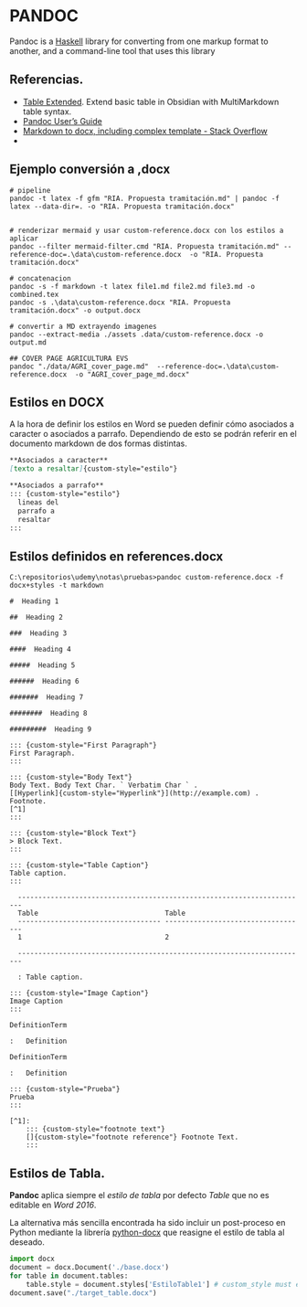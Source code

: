 # PANDOC
Pandoc is a [Haskell](https://www.haskell.org/) library for converting from one markup format to another, and a command-line tool that uses this library

## Referencias.

- [Table Extended](https://github.com/aidenlx/table-extended#table-extended). Extend basic table in Obsidian with MultiMarkdown table syntax.
- [Pandoc User’s Guide ](https://pandoc.org/MANUAL.html)
- [Markdown to docx, including complex template - Stack Overflow](https://stackoverflow.com/questions/14249811/markdown-to-docx-including-complex-template)
- 

## Ejemplo conversión a ,docx
```shell
# pipeline
pandoc -t latex -f gfm "RIA. Propuesta tramitación.md" | pandoc -f latex --data-dir=. -o "RIA. Propuesta tramitación.docx"


# renderizar mermaid y usar custom-reference.docx con los estilos a aplicar
pandoc --filter mermaid-filter.cmd "RIA. Propuesta tramitación.md" --reference-doc=.\data\custom-reference.docx  -o "RIA. Propuesta tramitación.docx"

# concatenacion
pandoc -s -f markdown -t latex file1.md file2.md file3.md -o combined.tex
pandoc -s .\data\custom-reference.docx "RIA. Propuesta tramitación.docx" -o output.docx

# convertir a MD extrayendo imagenes
pandoc --extract-media ./assets .data/custom-reference.docx -o output.md 

## COVER PAGE AGRICULTURA EVS
pandoc "./data/AGRI_cover_page.md"  --reference-doc=.\data\custom-reference.docx  -o "AGRI_cover_page_md.docx"

```


## Estilos en DOCX
A la hora de definir los estilos en Word se pueden definir cómo asociados a caracter o asociados a parrafo.
Dependiendo de esto se podrán referir en el documento markdown de dos formas distintas.
```markdown
**Asociados a caracter**
[texto a resaltar]{custom-style="estilo"}

**Asociados a parrafo**
::: {custom-style="estilo"}
  lineas del
  parrafo a 
  resaltar
:::

```

## Estilos definidos en references.docx
```
C:\repositorios\udemy\notas\pruebas>pandoc custom-reference.docx -f docx+styles -t markdown

#  Heading 1

##  Heading 2

###  Heading 3

####  Heading 4

#####  Heading 5

######  Heading 6

#######  Heading 7

########  Heading 8

#########  Heading 9

::: {custom-style="First Paragraph"}
First Paragraph.
:::

::: {custom-style="Body Text"}
Body Text. Body Text Char. ` Verbatim Char ` .
[[Hyperlink]{custom-style="Hyperlink"}](http://example.com) . Footnote.
[^1]
:::

::: {custom-style="Block Text"}
> Block Text.
:::

::: {custom-style="Table Caption"}
Table caption.
:::

  -----------------------------------------------------------------------
  Table                               Table
  ----------------------------------- -----------------------------------
  1                                   2

  -----------------------------------------------------------------------

  : Table caption.

::: {custom-style="Image Caption"}
Image Caption
:::

DefinitionTerm

:   Definition

DefinitionTerm

:   Definition

::: {custom-style="Prueba"}
Prueba
:::

[^1]:
    ::: {custom-style="footnote text"}
    []{custom-style="footnote reference"} Footnote Text.
    :::
``` 

## Estilos de Tabla.
**Pandoc** aplica siempre el *estilo de tabla* por defecto *Table* que no es editable en *Word 2016*.

La alternativa más sencilla encontrada ha sido incluir un post-proceso en Python mediante la librería [python-docx](https://python-docx.readthedocs.io/en/latest/) que reasigne el estilo de tabla al deseado.

```python
import docx
document = docx.Document('./base.docx')
for table in document.tables:
    table.style = document.styles['EstiloTable1'] # custom_style must exist in your reference.docx file
document.save("./target_table.docx")
```

## 
